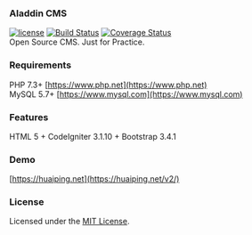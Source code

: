 ### Aladdin CMS  
[![license](https://img.shields.io/badge/license-MIT-brightgreen.svg?style=flat)](https://github.com/huaiping/aladdin/blob/master/LICENSE) [![Build Status](https://travis-ci.com/huaiping/aladdin.svg?branch=master)](https://travis-ci.com/huaiping/aladdin) [![Coverage Status](https://coveralls.io/repos/github/huaiping/aladdin/badge.svg?branch=master)](https://coveralls.io/github/huaiping/aladdin?branch=master)  
Open Source CMS. Just for Practice.

### Requirements
PHP 7.3+ [https://www.php.net](https://www.php.net)  
MySQL 5.7+ [https://www.mysql.com](https://www.mysql.com)

### Features
HTML 5 + CodeIgniter 3.1.10 + Bootstrap 3.4.1

### Demo
[https://huaiping.net](https://huaiping.net/v2/)

### License
Licensed under the [MIT License](https://github.com/huaiping/aladdin/blob/master/LICENSE).
